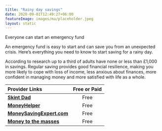 ```yaml
---
title: "Rainy day savings"
date: 2020-09-01T12:49:27+06:00
featureImage: images/ma/placeholder.jpeg
layout: static
---
```


Everyone can start an emergency fund

An emergency fund is easy to start and can save you from an unexpected crisis. Here’s everything you need to know to start saving for a rainy day.

According to research up to a third of adults have none or less than £1,000 in savings. Regular saving provides good financial resilience, making you more likely to cope with loss of income, less anxious about finances, more confident in managing money and more satisfied with life as a whole.

| Provider Links      | Free or Paid  |  
| :-----------          | :--------------:      |  
| [**Skint Dad**](https://skintdad.co.uk/start-an-emergency-fund/) | Free | 
| [**MoneyHelper**](https://www.moneyhelper.org.uk/en/savings/how-to-save/getting-into-the-savings-habit) | Free | 
| [**MoneySavingExpert.com**](https://www.moneysavingexpert.com/savings/savings-accounts-best-interest/#easyaccess) | Free | 
| [**Money to the masses**](https://moneytothemasses.com/banking/best-savings-apps-in-the-uk-how-to-save-money-using-your-smartphone) | Free | 
  

<br/><br/>






